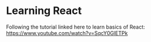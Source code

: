 # Learning React
Following the tutorial linked here to learn basics of React:
https://www.youtube.com/watch?v=SqcY0GlETPk
